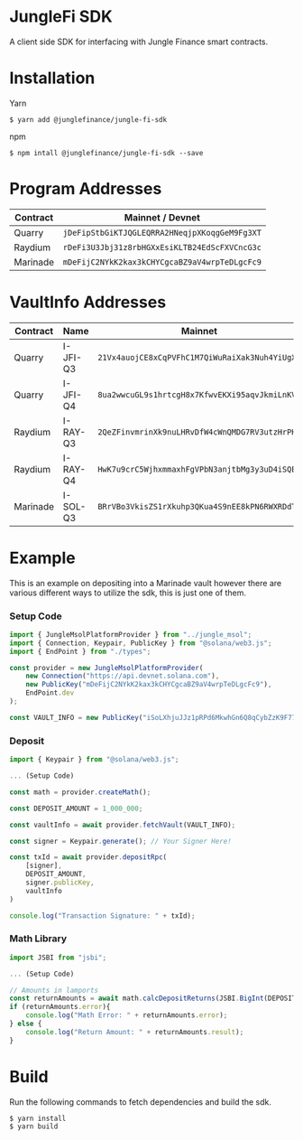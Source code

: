 # JungleFi SDK

A client side SDK for interfacing with Jungle Finance smart contracts.

# Installation
Yarn
```
$ yarn add @junglefinance/jungle-fi-sdk
```

npm
```
$ npm intall @junglefinance/jungle-fi-sdk --save
```

# Program Addresses
| Contract | Mainnet / Devnet                              |
|----------|-----------------------------------------------|
| Quarry   | `jDeFipStbGiKTJQGLEQRRA2HNeqjpXKoqgGeM9Fg3XT` |
| Raydium  | `rDeFi3U3Jbj31z8rbHGXxEsiKLTB24EdScFXVCncG3c` |
| Marinade | `mDeFijC2NYkK2kax3kCHYCgcaBZ9aV4wrpTeDLgcFc9` |

# VaultInfo Addresses
| Contract  | Name     | Mainnet                                        |
|-----------|----------|------------------------------------------------|
| Quarry    | I-JFI-Q3 | `21Vx4auojCE8xCqPVFhC1M7QiWuRaiXak3Nuh4YiUgX7` |
| Quarry    | I-JFI-Q4 | `8ua2wwcuGL9s1hrtcgH8x7KfwvEKXi95aqvJkmiLnKV8` |
| Raydium   | I-RAY-Q3 | `2QeZFinvmrinXk9nuLHRvDfW4cWnQMDG7RV3utzHrPHw` |
| Raydium   | I-RAY-Q4 | `HwK7u9crC5WjhxmmaxhFgVPbN3anjtbMg3y3uD4iSQEQ` |
| Marinade  | I-SOL-Q3 | `BRrVBo3VkisZS1rXkuhp3QKua4S9nEE8kPN6RWXRDdTM`  |

# Example
This is an example on depositing into a Marinade vault however there are various different ways to utilize the sdk,
this is just one of them.

### Setup Code
```ts
import { JungleMsolPlatformProvider } from "../jungle_msol";
import { Connection, Keypair, PublicKey } from "@solana/web3.js";
import { EndPoint } from "./types";

const provider = new JungleMsolPlatformProvider(
    new Connection("https://api.devnet.solana.com"),
    new PublicKey("mDeFijC2NYkK2kax3kCHYCgcaBZ9aV4wrpTeDLgcFc9"),
    EndPoint.dev
);

const VAULT_INFO = new PublicKey("iSoLXhjuJJz1pRPd6MkwhGn6Q8qCybZzK9F77dDGK2C");
```
### Deposit
```ts
import { Keypair } from "@solana/web3.js";

... (Setup Code)

const math = provider.createMath();

const DEPOSIT_AMOUNT = 1_000_000;

const vaultInfo = await provider.fetchVault(VAULT_INFO);

const signer = Keypair.generate(); // Your Signer Here!

const txId = await provider.depositRpc(
    [signer],
    DEPOSIT_AMOUNT,
    signer.publicKey,
    vaultInfo
)

console.log("Transaction Signature: " + txId);
```

### Math Library 
```ts
import JSBI from "jsbi";

... (Setup Code)

// Amounts in lamports
const returnAmounts = await math.calcDepositReturns(JSBI.BigInt(DEPOSIT_AMOUNT), vaultInfo);
if (returnAmounts.error){
    console.log("Math Error: " + returnAmounts.error);
} else {
    console.log("Return Amount: " + returnAmounts.result);
}
```

# Build
Run the following commands to fetch dependencies and build the sdk.
```
$ yarn install
$ yarn build
```
